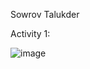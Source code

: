 Sowrov Talukder

Activity 1:

![image](https://user-images.githubusercontent.com/42917737/190738889-b4c62999-acd2-4a3a-85f7-5cdcbc917861.png)
